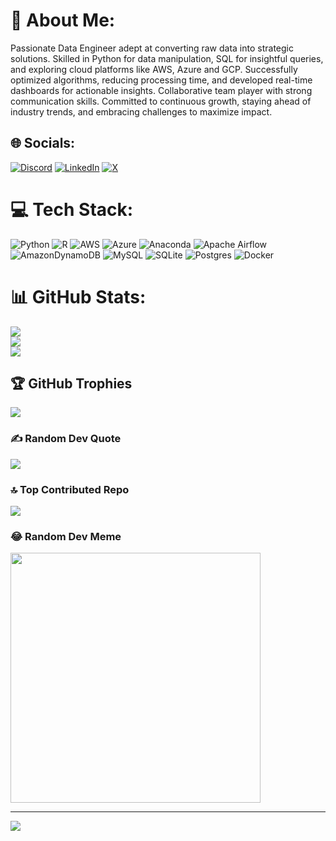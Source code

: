 # 💫 About Me:
Passionate Data Engineer adept at converting raw data into strategic solutions. Skilled in Python for data manipulation, SQL for insightful queries, and exploring cloud platforms like AWS, Azure and GCP. Successfully optimized algorithms, reducing processing time, and developed real-time dashboards for actionable insights. Collaborative team player with strong communication skills. Committed to continuous growth, staying ahead of industry trends, and embracing challenges to maximize impact.


## 🌐 Socials:
[![Discord](https://img.shields.io/badge/Discord-%237289DA.svg?logo=discord&logoColor=white)](https://discord.gg/lawrence_rabasotho) [![LinkedIn](https://img.shields.io/badge/LinkedIn-%230077B5.svg?logo=linkedin&logoColor=white)](https://www.linkedin.com/in/lawrence-rabasotho-b6b92286/) [![X](https://img.shields.io/badge/X-black.svg?logo=X&logoColor=white)](https://x.com/https://twitter.com/hazard12dance) 

# 💻 Tech Stack:
![Python](https://img.shields.io/badge/python-3670A0?style=for-the-badge&logo=python&logoColor=ffdd54) ![R](https://img.shields.io/badge/r-%23276DC3.svg?style=for-the-badge&logo=r&logoColor=white) ![AWS](https://img.shields.io/badge/AWS-%23FF9900.svg?style=for-the-badge&logo=amazon-aws&logoColor=white) ![Azure](https://img.shields.io/badge/azure-%230072C6.svg?style=for-the-badge&logo=microsoftazure&logoColor=white) ![Anaconda](https://img.shields.io/badge/Anaconda-%2344A833.svg?style=for-the-badge&logo=anaconda&logoColor=white) ![Apache Airflow](https://img.shields.io/badge/Apache%20Airflow-017CEE?style=for-the-badge&logo=Apache%20Airflow&logoColor=white) ![AmazonDynamoDB](https://img.shields.io/badge/Amazon%20DynamoDB-4053D6?style=for-the-badge&logo=Amazon%20DynamoDB&logoColor=white) ![MySQL](https://img.shields.io/badge/mysql-%2300000f.svg?style=for-the-badge&logo=mysql&logoColor=white) ![SQLite](https://img.shields.io/badge/sqlite-%2307405e.svg?style=for-the-badge&logo=sqlite&logoColor=white) ![Postgres](https://img.shields.io/badge/postgres-%23316192.svg?style=for-the-badge&logo=postgresql&logoColor=white) ![Docker](https://img.shields.io/badge/docker-%230db7ed.svg?style=for-the-badge&logo=docker&logoColor=white)
# 📊 GitHub Stats:
![](https://github-readme-stats.vercel.app/api?username=LawrenceTheAnalyst&theme=merko&hide_border=false&include_all_commits=true&count_private=true)<br/>
![](https://github-readme-streak-stats.herokuapp.com/?user=LawrenceTheAnalyst&theme=merko&hide_border=false)<br/>
![](https://github-readme-stats.vercel.app/api/top-langs/?username=LawrenceTheAnalyst&theme=merko&hide_border=false&include_all_commits=true&count_private=true&layout=compact)

## 🏆 GitHub Trophies
![](https://github-profile-trophy.vercel.app/?username=LawrenceTheAnalyst&theme=gitdimmed&no-frame=false&no-bg=false&margin-w=4)

### ✍️ Random Dev Quote
![](https://quotes-github-readme.vercel.app/api?type=horizontal&theme=radical)

### 🔝 Top Contributed Repo
![](https://github-contributor-stats.vercel.app/api?username=LawrenceTheAnalyst&limit=5&theme=nord&combine_all_yearly_contributions=true)

### 😂 Random Dev Meme
<img src='https://randommeme-five.vercel.app/' style="height: 400px;"/>

---
[![](https://visitcount.itsvg.in/api?id=LawrenceTheAnalyst&icon=0&color=6)](https://visitcount.itsvg.in)

<!-- Proudly created with GPRM ( https://gprm.itsvg.in ) -->
